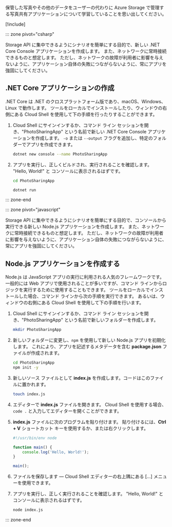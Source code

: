 保管した写真やその他のデータをユーザーの代わりに Azure Storage で管理する写真共有アプリケーションについて学習していることを思い出してください。

[!include[](../../../includes/azure-sandbox-activate.md)]

::: zone pivot="csharp"

Storage API に集中できるようにシナリオを簡単にする目的で、新しい .NET Core Console アプリケーションを作成します。 また、ネットワークに常時接続できるものと想定します。 ただし、ネットワークの故障が利用者に影響を与えないように、アプリケーション自体の失敗につながらないように、常にアプリを強固にしてください。

## <a name="create-a-net-core-application"></a>.NET Core アプリケーションの作成

.NET Core は .NET のクロスプラットフォーム版であり、macOS、Windows、Linux で動作します。 ツールをローカルでインストールしたり、ウィンドウの右側にある Cloud Shell を使用して下の手順を行ったりすることができます。

1. Cloud Shell にサインインするか、コマンド ライン セッションを開き、"PhotoSharingApp" という名前で新しい .NET Core Console アプリケーションを作成します。 `-o` または `--output` フラグを追加し、特定のフォルダーでアプリを作成できます。

    ```bash
    dotnet new console --name PhotoSharingApp
    ```

1. アプリを実行し、正しくビルドされ、実行されることを確認します。 "Hello, World!" と コンソールに表示されるはずです。

    ```bash
    cd PhotoSharingApp
    
    dotnet run
    ```
::: zone-end

::: zone pivot="javascript"

Storage API に集中できるようにシナリオを簡単にする目的で、コンソールから実行できる新しい Node.js アプリケーションを作成します。 また、ネットワークに常時接続できるものと想定します。 ただし、ネットワークの故障が利用者に影響を与えないように、アプリケーション自体の失敗につながらないように、常にアプリを強固にしてください。

## <a name="create-a-nodejs-application"></a>Node.js アプリケーションを作成する

Node.js は JavaScript アプリの実行に利用される人気のフレームワークです。 一般的には Web アプリで使用されることが多いですが、コマンド ラインからロジックを実行するために使用することもできます。 ツールをローカルでインストールした場合、コマンド ラインから次の手順を実行できます。 あるいは、ウィンドウの右側にある Cloud Shell を使用して下の手順を行います。

1. Cloud Shell にサインインするか、コマンド ライン セッションを開き、"PhotoSharingApp" という名前で新しいフォルダーを作成します。

    ```bash
    mkdir PhotoSharingApp
    ```

1. 新しいフォルダーに変更し、`npm` を使用して新しい Node.js アプリを初期化します。 これにより、アプリを記述するメタデータを含む **package.json** ファイルが作成されます。

    ```bash
    cd PhotoSharingApp
    npm init -y
    ```

1. 新しいソース ファイルとして **index.js** を作成します。コードはこのファイルに置かれます。

    ```bash
    touch index.js
    ```

1. エディターで **index.js** ファイルを開きます。 Cloud Shell を使用する場合、`code .` と入力してエディターを開くことができます。

1. **index.js** ファイルに次のプログラムを貼り付けます。 貼り付けるには、**Ctrl + V** ショートカット キーを使用するか、または右クリックします。

    ```javascript
    #!/usr/bin/env node
    
    function main() {
        console.log('Hello, World!');
    }
    
    main();
    ```
1. ファイルを保存します &mdash; Cloud Shell エディターの右上隅にある [...] メニューを使用できます。

1. アプリを実行し、正しく実行されることを確認します。 "Hello, World!" と コンソールに表示されるはずです。

    ```bash
    node index.js
    ```

::: zone-end